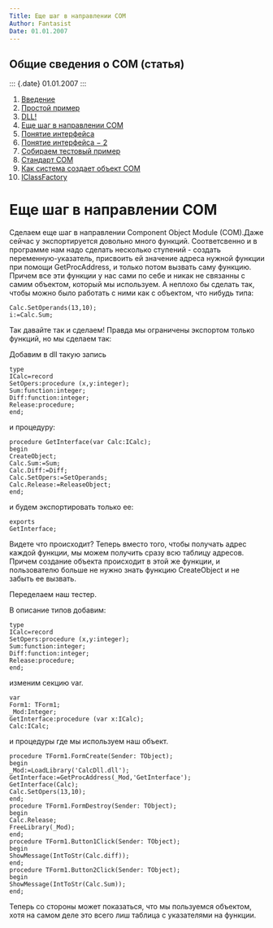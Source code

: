 ```yaml
---
Title: Еще шаг в направлении COM
Author: Fantasist
Date: 01.01.2007
---
```



Общие сведения о COM (статья)
-----------------------------

::: {.date}
01.01.2007
:::


1. [Введение](./)
2. [Простой пример](02_simple_sample/)
3. [DLL!](03_dll/)
4. [Еще шаг в направлении COM](04_com_step/)
5. [Понятие интерфейса](05_interface/)
6. [Понятие интерфейса − 2](06_interface2/)
7. [Собираем тестовый пример](07_testsample/)
8. [Стандарт СОМ](08_com_standard/)
9. [Как система создает объект СОМ](09_com_create/)
10. [IClassFactory](10_iclassfactory/)

# Еще шаг в направлении COM

Сделаем еще шаг в направлении Component Object Module (COM).Даже сейчас
у экспортируется довольно много функций. Соответсвенно и в программе нам
надо сделать несколько ступений - создать переменную-указатель,
присвоить ей значение адреса нужной функции при помощи GetProcAddress, и
только потом вызвать саму функцию. Причем все эти функции у нас сами по
себе и никак не связанны с самим объектом, который мы используем. А
неплохо бы сделать так, чтобы можно было работать с ними как с объектом,
что нибудь типа:

    Сalc.SetOperands(13,10);
    i:=Calc.Sum;

Так давайте так и сделаем! Правда мы ограничены экспортом только
функций, но мы сделаем так:

Добавим в dll такую запись

    type
    ICalc=record
    SetOpers:procedure (x,y:integer);
    Sum:function:integer;
    Diff:function:integer;
    Release:procedure;
    end;
     

и процедуру:

    procedure GetInterface(var Calc:ICalc);
    begin
    CreateObject;
    Calc.Sum:=Sum;
    Calc.Diff:=Diff;
    Calc.SetOpers:=SetOperands;
    Calc.Release:=ReleaseObject;
    end;

и будем экспортировать только ее:

    exports
    GetInterface; 
     

Видете что происходит? Теперь вместо того, чтобы получать адрес каждой
функции, мы можем получить сразу всю таблицу адресов. Причем создание
объекта происходит в этой же функции, и пользователю больше не нужно
знать функцию CreateObject и не забыть ее вызвать.

Переделаем наш тестер.

В описание типов добавим:

    type
    ICalc=record
    SetOpers:procedure (x,y:integer);
    Sum:function:integer;
    Diff:function:integer;
    Release:procedure;
    end;

изменим секцию var.

    var
    Form1: TForm1;
    _Mod:Integer;
    GetInterface:procedure (var x:ICalc);
    Calc:ICalc;

и процедуры где мы используем наш объект.

    procedure TForm1.FormCreate(Sender: TObject);
    begin
    _Mod:=LoadLibrary('CalcDll.dll');
    GetInterface:=GetProcAddress(_Mod,'GetInterface');
    GetInterface(Calc);
    Calc.SetOpers(13,10);
    end;
    procedure TForm1.FormDestroy(Sender: TObject);
    begin
    Calc.Release;
    FreeLibrary(_Mod);
    end;
    procedure TForm1.Button1Click(Sender: TObject);
    begin
    ShowMessage(IntToStr(Calc.diff));
    end;
    procedure TForm1.Button2Click(Sender: TObject);
    begin
    ShowMessage(IntToStr(Calc.Sum));
    end;

Теперь со стороны может показаться, что мы пользуемся объектом, хотя на
самом деле это всего лиш таблица с указателями на функции.
